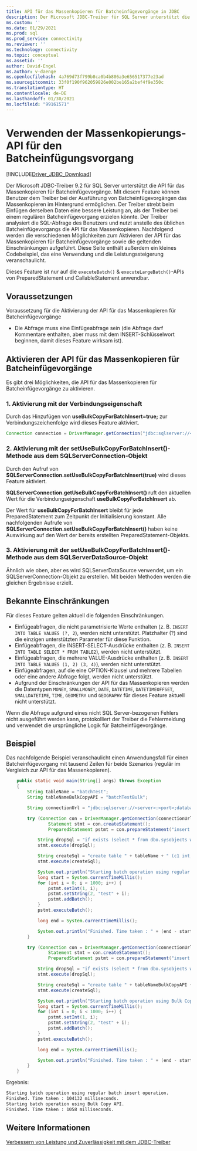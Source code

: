 ```yaml
---
title: API für das Massenkopieren für Batcheinfügevorgänge in JDBC
description: Der Microsoft JDBC-Treiber für SQL Server unterstützt die Verwendung der Massenkopierfunktion für Batcheinfügevorgänge, damit Daten schneller in die Datenbank geladen werden können.
ms.custom: ''
ms.date: 01/29/2021
ms.prod: sql
ms.prod_service: connectivity
ms.reviewer: ''
ms.technology: connectivity
ms.topic: conceptual
ms.assetid: ''
author: David-Engel
ms.author: v-daenge
ms.openlocfilehash: 4a769d73f799b8ca0b4b806a3e656517377e23ad
ms.sourcegitcommit: 33f0f190f962059826e002be165a2bef4f9e350c
ms.translationtype: HT
ms.contentlocale: de-DE
ms.lasthandoff: 01/30/2021
ms.locfileid: "99161571"
---
```

# <a name="using-bulk-copy-api-for-batch-insert-operation"></a>Verwenden der Massenkopierungs-API für den Batcheinfügungsvorgang

[!INCLUDE[Driver_JDBC_Download](../../includes/driver_jdbc_download.md)]

Der Microsoft JDBC-Treiber 9.2 für SQL Server unterstützt die API für das Massenkopieren für Batcheinfügevorgänge. Mit diesem Feature können Benutzer dem Treiber bei der Ausführung von Batcheinfügevorgängen das Massenkopieren im Hintergrund ermöglichen. Der Treiber strebt beim Einfügen derselben Daten eine bessere Leistung an, als der Treiber bei einem regulären Batcheinfügevorgang erzielen könnte. Der Treiber analysiert die SQL-Abfrage des Benutzers und nutzt anstelle des üblichen Batcheinfügevorgangs die API für das Massenkopieren. Nachfolgend werden die verschiedenen Möglichkeiten zum Aktivieren der API für das Massenkopieren für Batcheinfügevorgänge sowie die geltenden Einschränkungen aufgeführt. Diese Seite enthält außerdem ein kleines Codebeispiel, das eine Verwendung und die Leistungssteigerung veranschaulicht.

Dieses Feature ist nur auf die `executeBatch()` & `executeLargeBatch()`-APIs von PreparedStatement und CallableStatement anwendbar.

## <a name="prerequisites"></a>Voraussetzungen

Voraussetzung für die Aktivierung der API für das Massenkopieren für Batcheinfügevorgänge

* Die Abfrage muss eine Einfügeabfrage sein (die Abfrage darf Kommentare enthalten, aber muss mit dem INSERT-Schlüsselwort beginnen, damit dieses Feature wirksam ist).

## <a name="enabling-bulk-copy-api-for-batch-insert"></a>Aktivieren der API für das Massenkopieren für Batcheinfügevorgänge

Es gibt drei Möglichkeiten, die API für das Massenkopieren für Batcheinfügevorgänge zu aktivieren.

### <a name="1-enabling-with-connection-property"></a>1. Aktivierung mit der Verbindungseigenschaft

Durch das Hinzufügen von **useBulkCopyForBatchInsert=true;** zur Verbindungszeichenfolge wird dieses Feature aktiviert.

```java
Connection connection = DriverManager.getConnection("jdbc:sqlserver://<server>:<port>;userName=<user>;password=<password>;database=<database>;useBulkCopyForBatchInsert=true;");
```

### <a name="2-enabling-with-setusebulkcopyforbatchinsert-method-from-sqlserverconnection-object"></a>2. Aktivierung mit der setUseBulkCopyForBatchInsert()-Methode aus dem SQLServerConnection-Objekt

Durch den Aufruf von **SQLServerConnection.setUseBulkCopyForBatchInsert(true)** wird dieses Feature aktiviert.

**SQLServerConnection.getUseBulkCopyForBatchInsert()** ruft den aktuellen Wert für die Verbindungseigenschaft **useBulkCopyForBatchInsert** ab.

Der Wert für **useBulkCopyForBatchInsert** bleibt für jede PreparedStatement zum Zeitpunkt der Initialisierung konstant. Alle nachfolgenden Aufrufe von **SQLServerConnection.setUseBulkCopyForBatchInsert()** haben keine Auswirkung auf den Wert der bereits erstellten PreparedStatement-Objekts.

### <a name="3-enabling-with-setusebulkcopyforbatchinsert-method-from-sqlserverdatasource-object"></a>3. Aktivierung mit der setUseBulkCopyForBatchInsert()-Methode aus dem SQLServerDataSource-Objekt

Ähnlich wie oben, aber es wird SQLServerDataSource verwendet, um ein SQLServerConnection-Objekt zu erstellen. Mit beiden Methoden werden die gleichen Ergebnisse erzielt.

## <a name="known-limitations"></a>Bekannte Einschränkungen

Für dieses Feature gelten aktuell die folgenden Einschränkungen.

* Einfügeabfragen, die nicht parametrisierte Werte enthalten (z. B. `INSERT INTO TABLE VALUES (?, 2`), werden nicht unterstützt. Platzhalter (?) sind die einzigen unterstützten Parameter für diese Funktion.
* Einfügeabfragen, die INSERT-SELECT-Ausdrücke enthalten (z. B. `INSERT INTO TABLE SELECT * FROM TABLE2`), werden nicht unterstützt.
* Einfügeabfragen, die mehrere VALUE-Ausdrücke enthalten (z. B. `INSERT INTO TABLE VALUES (1, 2) (3, 4)`), werden nicht unterstützt.
* Einfügeabfragen, auf die eine OPTION-Klausel und mehrere Tabellen oder eine andere Abfrage folgt, werden nicht unterstützt.
* Aufgrund der Einschränkungen der API für das Massenkopieren werden die Datentypen `MONEY`, `SMALLMONEY`, `DATE`, `DATETIME`, `DATETIMEOFFSET`, `SMALLDATETIME`, `TIME`, `GEOMETRY` und `GEOGRAPHY` für dieses Feature aktuell nicht unterstützt.

Wenn die Abfrage aufgrund eines nicht SQL Server-bezogenen Fehlers nicht ausgeführt werden kann, protokolliert der Treiber die Fehlermeldung und verwendet die ursprüngliche Logik für Batcheinfügevorgänge.

## <a name="example"></a>Beispiel

Das nachfolgende Beispiel veranschaulicht einen Anwendungsfall für einen Batcheinfügevorgang mit tausend Zeilen für beide Szenarios (regulär im Vergleich zur API für das Massenkopieren).

```java
    public static void main(String[] args) throws Exception
    {
        String tableName = "batchTest";
        String tableNameBulkCopyAPI = "batchTestBulk";

        String connectionUrl = "jdbc:sqlserver://<server>:<port>;databaseName=<database>;user=<user>;password=<password>";

        try (Connection con = DriverManager.getConnection(connectionUrl);
                Statement stmt = con.createStatement();
                PreparedStatement pstmt = con.prepareStatement("insert into " + tableName + " values (?, ?)");) {

            String dropSql = "if exists (select * from dbo.sysobjects where id = object_id(N'[dbo].[" + tableName + "]') and OBJECTPROPERTY(id, N'IsUserTable') = 1) DROP TABLE [" + tableName + "]";
            stmt.execute(dropSql);

            String createSql = "create table " + tableName + " (c1 int, c2 varchar(20))";
            stmt.execute(createSql);

            System.out.println("Starting batch operation using regular batch insert operation.");
            long start = System.currentTimeMillis();
            for (int i = 0; i < 1000; i++) {
                pstmt.setInt(1, i);
                pstmt.setString(2, "test" + i);
                pstmt.addBatch();
            }
            pstmt.executeBatch();

            long end = System.currentTimeMillis();

            System.out.println("Finished. Time taken : " + (end - start) + " milliseconds.");
        }

        try (Connection con = DriverManager.getConnection(connectionUrl + ";useBulkCopyForBatchInsert=true");
                Statement stmt = con.createStatement();
                PreparedStatement pstmt = con.prepareStatement("insert into " + tableNameBulkCopyAPI + " values (?, ?)");) {

            String dropSql = "if exists (select * from dbo.sysobjects where id = object_id(N'[dbo].[" + tableNameBulkCopyAPI + "]') and OBJECTPROPERTY(id, N'IsUserTable') = 1) DROP TABLE [" + tableNameBulkCopyAPI + "]";
            stmt.execute(dropSql);

            String createSql = "create table " + tableNameBulkCopyAPI + " (c1 int, c2 varchar(20))";
            stmt.execute(createSql);

            System.out.println("Starting batch operation using Bulk Copy API.");
            long start = System.currentTimeMillis();
            for (int i = 0; i < 1000; i++) {
                pstmt.setInt(1, i);
                pstmt.setString(2, "test" + i);
                pstmt.addBatch();
            }
            pstmt.executeBatch();

            long end = System.currentTimeMillis();

            System.out.println("Finished. Time taken : " + (end - start) + " milliseconds.");
        }
    }
```

Ergebnis:

```bash
Starting batch operation using regular batch insert operation.
Finished. Time taken : 104132 milliseconds.
Starting batch operation using Bulk Copy API.
Finished. Time taken : 1058 milliseconds.
```

## <a name="see-also"></a>Weitere Informationen

[Verbessern von Leistung und Zuverlässigkeit mit dem JDBC-Treiber](improving-performance-and-reliability-with-the-jdbc-driver.md)
